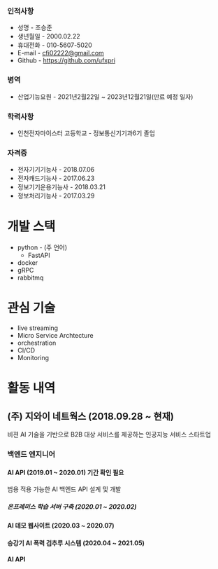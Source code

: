 ### 인적사항
- 성명 - 조승준
- 생년월일 - 2000.02.22
- 휴대전화 - 010-5607-5020
- E-mail - cfi02222@gmail.com
- Github - https://github.com/ufxpri
### 병역
- 산업기능요원 - 2021년2월22일 ~ 2023년12월21일(만료 예정 일자)
### 학력사항
- 인천전자마이스터 고등학교 - 정보통신기기과6기 졸업
### 자격증
- 전자기기기능사 - 2018.07.06
- 전자캐드기능사 - 2017.06.23
- 정보기기운용기능사 - 2018.03.21
- 정보처리기능사 - 2017.03.29

# 개발 스택
- python - (주 언어)
  - FastAPI
- docker
- gRPC
- rabbitmq

# 관심 기술
- live streaming
- Micro Service Archtecture
- orchestration
- CI/CD
- Monitoring

# 활동 내역
## (주) 지와이 네트웍스 (2018.09.28 ~ 현재)
비젼 AI 기술을 기반으로 B2B 대상 서비스를 제공하는 인공지능 서비스 스타트업
### 백엔드 엔지니어
#### AI API (2019.01 ~ 2020.01) 기간 확인 필요
범용 적용 가능한 AI 백엔드 API 설계 및 개발
##### 온프레미스 학습 서버 구축 (2020.01 ~ 2020.02)
#### AI 데모 웹사이트 (2020.03 ~ 2020.07)
#### 승강기 AI 폭력 검추루 시스템 (2020.04 ~ 2021.05)
#### AI API 
